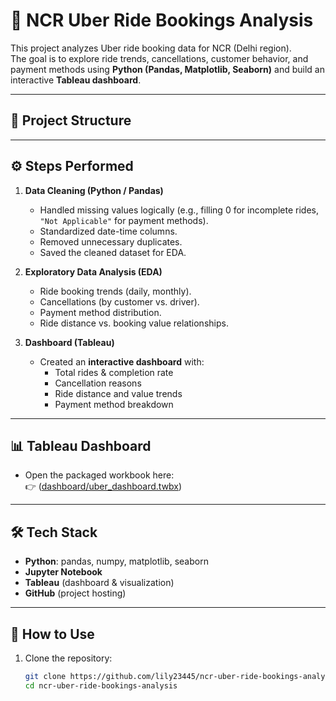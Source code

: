 # 🚖 NCR Uber Ride Bookings Analysis

This project analyzes Uber ride booking data for NCR (Delhi region).  
The goal is to explore ride trends, cancellations, customer behavior, and payment methods using **Python (Pandas, Matplotlib, Seaborn)** and build an interactive **Tableau dashboard**.

---

## 📂 Project Structure


---

## ⚙️ Steps Performed

1. **Data Cleaning (Python / Pandas)**  
   - Handled missing values logically (e.g., filling 0 for incomplete rides, `"Not Applicable"` for payment methods).  
   - Standardized date-time columns.  
   - Removed unnecessary duplicates.  
   - Saved the cleaned dataset for EDA.  

2. **Exploratory Data Analysis (EDA)**  
   - Ride booking trends (daily, monthly).  
   - Cancellations (by customer vs. driver).  
   - Payment method distribution.  
   - Ride distance vs. booking value relationships.  

3. **Dashboard (Tableau)**  
   - Created an **interactive dashboard** with:  
     - Total rides & completion rate  
     - Cancellation reasons  
     - Ride distance and value trends  
     - Payment method breakdown  

---

## 📊 Tableau Dashboard

- Open the packaged workbook here:  
  👉 ([dashboard/uber_dashboard.twbx](https://public.tableau.com/views/UberRidesinNCRTrendsCancellationsCustomerInsights/Dashboard1?:language=en-US&publish=yes&:sid=&:redirect=auth&:display_count=n&:origin=viz_share_link))  


---

## 🛠️ Tech Stack

- **Python**: pandas, numpy, matplotlib, seaborn  
- **Jupyter Notebook**  
- **Tableau** (dashboard & visualization)  
- **GitHub** (project hosting)  

---

## 🚀 How to Use

1. Clone the repository:  
   ```bash
   git clone https://github.com/lily23445/ncr-uber-ride-bookings-analysis.git
   cd ncr-uber-ride-bookings-analysis
